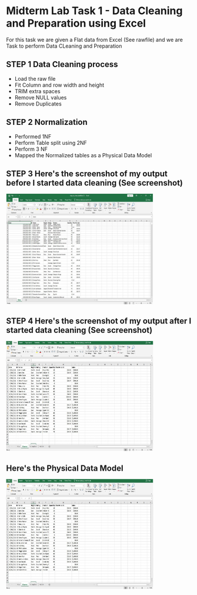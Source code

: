 # Midterm Lab Task 1 - Data Cleaning and Preparation using Excel
For this task we are given a Flat data from Excel (See rawfile) and we are Task to perform Data CLeaning and Preparation
## STEP 1 Data Cleaning process
- Load the raw file
- Fit Column and row width and height
- TRIM extra spaces
- Remove NULL values
- Remove Duplicates
## STEP 2 Normalization
- Performed 1NF
- Perform Table split using 2NF
- Perform 3 NF
- Mapped the Normalized tables as a Physical Data Model
## STEP 3 Here's the screenshot of my output before I started data cleaning (See screenshot)
<img src="Images/Raw.png" alt="Alt Text" width="400" height="300">

## STEP 4 Here's the screenshot of my output after I started data cleaning (See screenshot)
<img src="Images/Clean.png" alt="Alt Text" width="400" height="300">

## Here's the Physical Data Model
<img src="Images/Clean.png" alt="Alt Text" width="400" height="300">
